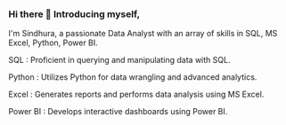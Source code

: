 ### Hi there 👋 Introducing myself,
I'm Sindhura, a passionate Data Analyst with an array of skills in SQL, MS Excel, Python, Power BI.

SQL : Proficient in querying and manipulating data with SQL.

Python : Utilizes Python for data wrangling and advanced analytics.

Excel : Generates reports and performs data analysis using MS Excel.

Power BI : Develops interactive dashboards using  Power BI.

